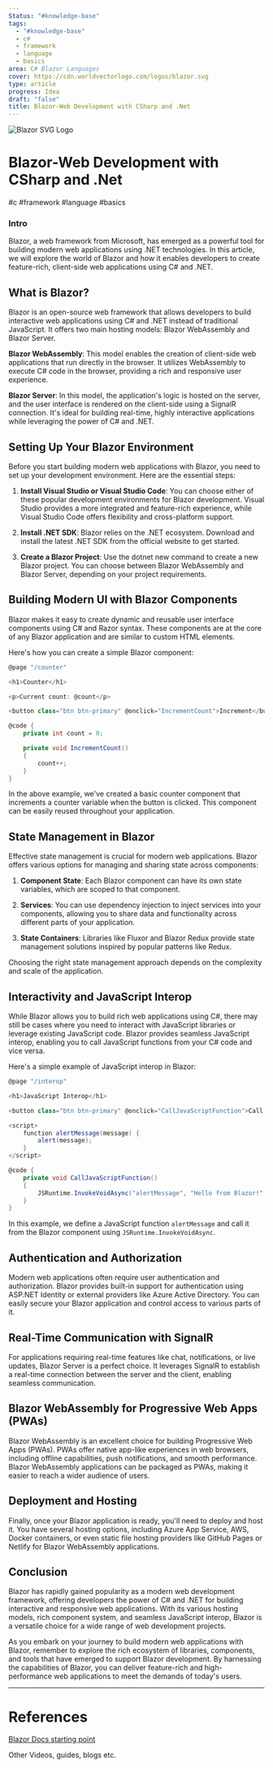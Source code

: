 ```yaml
---
Status: "#knowledge-base"
tags:
  - "#knowledge-base"
  - c#
  - framework
  - language
  - basics
area: C# Blazor Languages
cover: https://cdn.worldvectorlogo.com/logos/blazor.svg
type: article
progress: Idea
draft: "false"
title: Blazor-Web Development with CSharp and .Net
---
```

![Blazor SVG Logo](https://cdn.worldvectorlogo.com/logos/blazor.svg)
# Blazor-Web Development with CSharp and .Net

#c #framework #language #basics 


### Intro

 Blazor, a web framework from Microsoft, has emerged as a powerful tool for building modern web applications using .NET technologies. In this article, we will explore the world of Blazor and how it enables developers to create feature-rich, client-side web applications using C# and .NET.

## What is Blazor?
Blazor is an open-source web framework that allows developers to build interactive web applications using C# and .NET instead of traditional JavaScript. It offers two main hosting models: Blazor WebAssembly and Blazor Server.

**Blazor WebAssembly**: This model enables the creation of client-side web applications that run directly in the browser. It utilizes WebAssembly to execute C# code in the browser, providing a rich and responsive user experience.

**Blazor Server**: In this model, the application's logic is hosted on the server, and the user interface is rendered on the client-side using a SignalR connection. It's ideal for building real-time, highly interactive applications while leveraging the power of C# and .NET.

## Setting Up Your Blazor Environment

Before you start building modern web applications with Blazor, you need to set up your development environment. Here are the essential steps:

1. **Install Visual Studio or Visual Studio Code**: You can choose either of these popular development environments for Blazor development. Visual Studio provides a more integrated and feature-rich experience, while Visual Studio Code offers flexibility and cross-platform support.
   
2. **Install .NET SDK**: Blazor relies on the .NET ecosystem. Download and install the latest .NET SDK from the official website to get started.
   
3. **Create a Blazor Project**: Use the dotnet new command to create a new Blazor project. You can choose between Blazor WebAssembly and Blazor Server, depending on your project requirements.
   

## Building Modern UI with Blazor Components

Blazor makes it easy to create dynamic and reusable user interface components using C# and Razor syntax. These components are at the core of any Blazor application and are similar to custom HTML elements.

Here's how you can create a simple Blazor component:

```csharp
@page "/counter"

<h1>Counter</h1>

<p>Current count: @count</p>

<button class="btn btn-primary" @onclick="IncrementCount">Increment</button>

@code {
    private int count = 0;

    private void IncrementCount()
    {
        count++;
    }
}
```


In the above example, we've created a basic counter component that increments a counter variable when the button is clicked. This component can be easily reused throughout your application.

## State Management in Blazor

Effective state management is crucial for modern web applications. Blazor offers various options for managing and sharing state across components:

1. **Component State**: Each Blazor component can have its own state variables, which are scoped to that component.

2. **Services**: You can use dependency injection to inject services into your components, allowing you to share data and functionality across different parts of your application.
   
3. **State Containers**: Libraries like Fluxor and Blazor Redux provide state management solutions inspired by popular patterns like Redux.

Choosing the right state management approach depends on the complexity and scale of the application.

## Interactivity and JavaScript Interop

While Blazor allows you to build rich web applications using C#, there may still be cases where you need to interact with JavaScript libraries or leverage existing JavaScript code. Blazor provides seamless JavaScript interop, enabling you to call JavaScript functions from your C# code and vice versa.

Here's a simple example of JavaScript interop in Blazor:


```csharp
@page "/interop"

<h1>JavaScript Interop</h1>

<button class="btn btn-primary" @onclick="CallJavaScriptFunction">Call JavaScript</button>

<script>
    function alertMessage(message) {
        alert(message);
    }
</script>

@code {
    private void CallJavaScriptFunction()
    {
        JSRuntime.InvokeVoidAsync("alertMessage", "Hello from Blazor!");
    }
}
```


In this example, we define a JavaScript function `alertMessage` and call it from the Blazor component using `JSRuntime.InvokeVoidAsync`.

## Authentication and Authorization

Modern web applications often require user authentication and authorization. Blazor provides built-in support for authentication using ASP.NET Identity or external providers like Azure Active Directory. You can easily secure your Blazor application and control access to various parts of it.

## Real-Time Communication with SignalR

For applications requiring real-time features like chat, notifications, or live updates, Blazor Server is a perfect choice. It leverages SignalR to establish a real-time connection between the server and the client, enabling seamless communication.

## Blazor WebAssembly for Progressive Web Apps (PWAs)

Blazor WebAssembly is an excellent choice for building Progressive Web Apps (PWAs). PWAs offer native app-like experiences in web browsers, including offline capabilities, push notifications, and smooth performance. Blazor WebAssembly applications can be packaged as PWAs, making it easier to reach a wider audience of users.

## Deployment and Hosting

Finally, once your Blazor application is ready, you'll need to deploy and host it. You have several hosting options, including Azure App Service, AWS, Docker containers, or even static file hosting providers like GitHub Pages or Netlify for Blazor WebAssembly applications.

## Conclusion

Blazor has rapidly gained popularity as a modern web development framework, offering developers the power of C# and .NET for building interactive and responsive web applications. With its various hosting models, rich component system, and seamless JavaScript interop, Blazor is a versatile choice for a wide range of web development projects.

As you embark on your journey to build modern web applications with Blazor, remember to explore the rich ecosystem of libraries, components, and tools that have emerged to support Blazor development. By harnessing the capabilities of Blazor, you can deliver feature-rich and high-performance web applications to meet the demands of today's users.









---
# References

[Blazor Docs starting point](https://learn.microsoft.com/en-us/aspnet/core/blazor/?view=aspnetcore-7.0)

Other Videos, guides, blogs etc. 